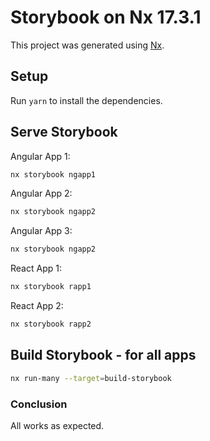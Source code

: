 # Storybook on Nx 17.3.1

This project was generated using [Nx](https://nx.dev).

## Setup

Run `yarn` to install the dependencies.

## Serve Storybook

Angular App 1:

```bash
nx storybook ngapp1
```

Angular App 2:

```bash
nx storybook ngapp2
```

Angular App 3:

```bash
nx storybook ngapp2
```

React App 1:

```bash
nx storybook rapp1
```

React App 2:

```bash
nx storybook rapp2
```

## Build Storybook - for all apps

```bash
nx run-many --target=build-storybook
```

### Conclusion

All works as expected.
